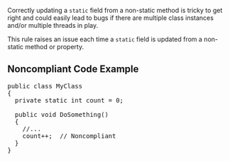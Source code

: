 Correctly updating a `static` field from a non-static method is tricky to get right and could easily lead to bugs if there are multiple
class instances and/or multiple threads in play. 

This rule raises an issue each time a `static` field is updated from a non-static method or property.

## Noncompliant Code Example

<pre>
public class MyClass
{
  private static int count = 0;

  public void DoSomething()
  {
    //...
    count++;  // Noncompliant
  }
}
</pre>